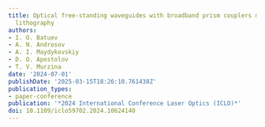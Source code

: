 ```yaml
---
title: Optical free-standing waveguides with broadband prism couplers made by two-photon
  lithography
authors:
- I. O. Batuev
- A. N. Androsov
- A. I. Maydykovskiy
- D. O. Apostolov
- T. V. Murzina
date: '2024-07-01'
publishDate: '2025-03-15T18:26:10.761438Z'
publication_types:
- paper-conference
publication: '*2024 International Conference Laser Optics (ICLO)*'
doi: 10.1109/iclo59702.2024.10624140
---
```

